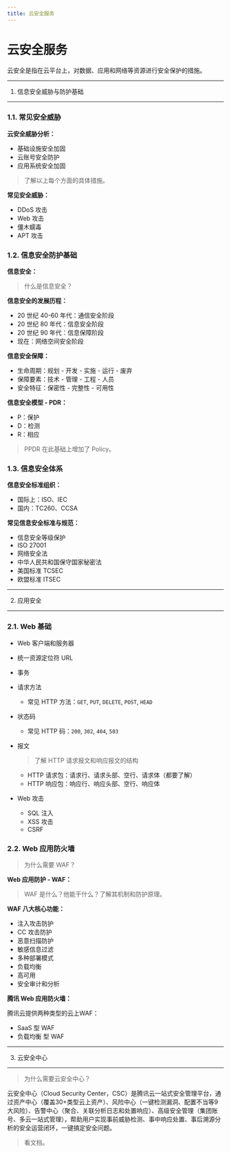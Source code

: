 ```yaml
---
title: 云安全服务
---
```


云安全服务
==========

云安全是指在云平台上，对数据、应用和网络等资源进行安全保护的措施。

---

1. 信息安全威胁与防护基础
-------------------------

### 1.1. 常见安全威胁

**云安全威胁分析：**

-   基础设施安全加固
-   云账号安全防护
-   应用系统安全加固

> 了解以上每个方面的具体措施。

**常见安全威胁：**

-   DDoS 攻击
-   Web 攻击
-   僵木蠕毒
-   APT 攻击

### 1.2. 信息安全防护基础

**信息安全：**

> 什么是信息安全？

**信息安全的发展历程：**

-   20 世纪 40-60 年代：通信安全阶段
-   20 世纪 80 年代：信息安全阶段
-   20 世纪 90 年代：信息保障阶段
-   现在：网络空间安全阶段

**信息安全保障：**

-   生命周期：规划 - 开发 - 实施 - 运行 - 废弃
-   保障要素：技术 - 管理 - 工程 - 人员
-   安全特征：保密性 - 完整性 - 可用性

**信息安全模型 - PDR：**

-   P：保护
-   D：检测
-   R：相应

> PPDR 在此基础上增加了 Policy。

### 1.3. 信息安全体系

**信息安全标准组织：**

-   国际上：ISO、IEC
-   国内：TC260、CCSA

**常见信息安全标准与规范：**

-   信息安全等级保护
-   ISO 27001
-   网络安全法
-   中华人民共和国保守国家秘密法
-   美国标准 TCSEC
-   欧盟标准 ITSEC

---

2. 应用安全
-----------

### 2.1. Web 基础

-   Web 客户端和服务器
-   统一资源定位符 URL
-   事务
-   请求方法

    -   常见 HTTP 方法：`GET`, `PUT`, `DELETE`, `POST`, `HEAD`

-   状态码

    -   常见 HTTP 码：`200`, `302`, `404`, `503`

-   报文

    > 了解 HTTP 请求报文和响应报文的结构

    -   HTTP 请求包：请求行、请求头部、空行、请求体（都要了解）
    -   HTTP 响应包：响应行、响应头部、空行、响应体

-   Web 攻击

    -   SQL 注入
    -   XSS 攻击
    -   CSRF

### 2.2. Web 应用防火墙

> 为什么需要 WAF？

**Web 应用防护 - WAF：**

> WAF 是什么？他能干什么？了解其机制和防护原理。

**WAF 八大核心功能：**

-   注入攻击防护
-   CC 攻击防护
-   恶意扫描防护
-   敏感信息过滤
-   多种部署模式
-   负载均衡
-   高可用
-   安全审计和分析

**腾讯 Web 应用防火墙：**

腾讯云提供两种类型的云上WAF：

-   SaaS 型 WAF
-   负载均衡 型 WAF

---

3. 云安全中心
-------------

> 为什么需要云安全中心？

云安全中心（Cloud Security Center，CSC）是腾讯云一站式安全管理平台，通过资产中心（覆盖30+类型云上资产）、风险中心（一键检测漏洞、配置不当等9大风险）、告警中心（聚合、关联分析日志和处置响应）、高级安全管理（集团账号、多云一站式管理），帮助用户实现事前威胁检测、事中响应处置、事后溯源分析的安全运营闭环，一键搞定安全问题。

> 看文档。

